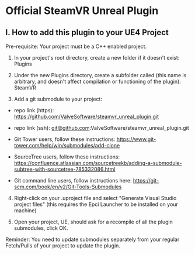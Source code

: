# Official SteamVR Unreal Plugin

## I. How to add this plugin to your UE4 Project
Pre-requisite: Your project must be a C++ enabled project. 

1. In your project's root directory, create a new folder if it doesn't exist:
Plugins

2. Under the new Plugins directory, create a subfolder called (this name is arbitrary, and doesn't affect compilation or functioning of the plugin):
SteamVR

3. Add a git submodule to your project:

* repo link (https): https://github.com/ValveSoftware/steamvr_unreal_plugin.git
* repo link (ssh): git@github.com:ValveSoftware/steamvr_unreal_plugin.git

* Git Tower users, follow these instructions: https://www.git-tower.com/help/win/submodules/add-clone
* SourceTree users, follow these instructions: https://confluence.atlassian.com/sourcetreekb/adding-a-submodule-subtree-with-sourcetree-785332086.html
* Git command line users, follow instructions here: https://git-scm.com/book/en/v2/Git-Tools-Submodules

4. Right-click on your .uproject file and select "Generate Visual Studio project files" (this requires the Epci Launcher to be installed on your machine)

5. Open your project, UE, should ask for a recompile of all the plugin submodules, click OK.

Reminder: You need to update submodules separately from your regular Fetch/Pulls of your project to update the plugin.

